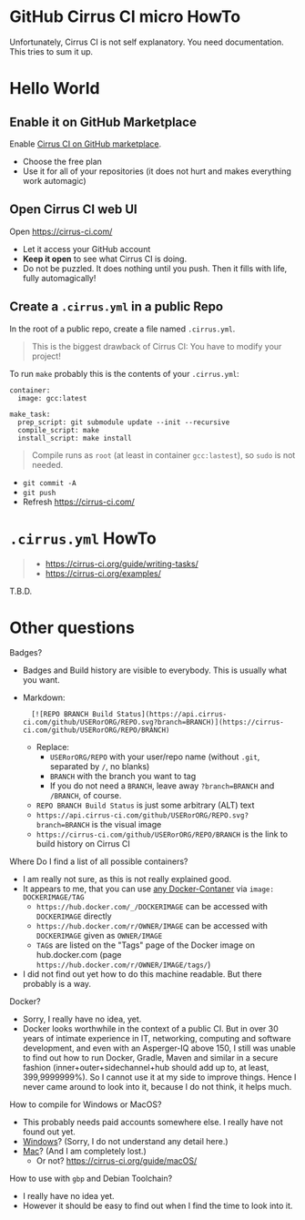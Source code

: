 # GitHub Cirrus CI micro HowTo

Unfortunately, Cirrus CI is not self explanatory.  You need documentation.  This tries to sum it up.

# Hello World

## Enable it on GitHub Marketplace

Enable [Cirrus CI on GitHub marketplace](https://github.com/marketplace/cirrus-ci).
- Choose the free plan
- Use it for all of your repositories (it does not hurt and makes everything work automagic)

## Open Cirrus CI web UI

Open https://cirrus-ci.com/
- Let it access your GitHub account
- **Keep it open** to see what Cirrus CI is doing.
- Do not be puzzled.  It does nothing until you push.  Then it fills with life, fully automagically!

## Create a `.cirrus.yml` in a public Repo

In the root of a public repo, create a file named `.cirrus.yml`.

> This is the biggest drawback of Cirrus CI:  You have to modify your project!

To run `make` probably this is the contents of your `.cirrus.yml`:

```
container:
  image: gcc:latest

make_task:
  prep_script: git submodule update --init --recursive
  compile_script: make
  install_script: make install
```

> Compile runs as `root` (at least in container `gcc:lastest`), so `sudo` is not needed.

- `git commit -A`
- `git push`
- Refresh https://cirrus-ci.com/


# `.cirrus.yml` HowTo

> - https://cirrus-ci.org/guide/writing-tasks/
> - https://cirrus-ci.org/examples/

T.B.D.

# Other questions

Badges?

- Badges and Build history are visible to everybody.  This is usually what you want.
- Markdown:

        [![REPO BRANCH Build Status](https://api.cirrus-ci.com/github/USERorORG/REPO.svg?branch=BRANCH)](https://cirrus-ci.com/github/USERorORG/REPO/BRANCH)
    
  - Replace:
    - `USERorORG/REPO` with your user/repo name (without `.git`, separated by `/`, no blanks)
    - `BRANCH` with the branch you want to tag
    - If you do not need a `BRANCH`, leave away `?branch=BRANCH` and `/BRANCH`, of course.
  - `REPO BRANCH Build Status` is just some arbitrary (ALT) text
  - `https://api.cirrus-ci.com/github/USERorORG/REPO.svg?branch=BRANCH` is the visual image
  - `https://cirrus-ci.com/github/USERorORG/REPO/BRANCH` is the link to build history on Cirrus CI

Where Do I find a list of all possible containers?

- I am really not sure, as this is not really explained good.
- It appears to me, that you can use [any Docker-Contaner](https://hub.docker.com/explore/) via `image: DOCKERIMAGE/TAG`
  - `https://hub.docker.com/_/DOCKERIMAGE` can be accessed with `DOCKERIMAGE` directly
  - `https://hub.docker.com/r/OWNER/IMAGE` can be accessed with `DOCKERIMAGE` given as `OWNER/IMAGE`
  - `TAG`s are listed on the "Tags" page of the Docker image on hub.docker.com (page `https://hub.docker.com/r/OWNER/IMAGE/tags/`)
- I did not find out yet how to do this machine readable.  But there probably is a way.

Docker?

- Sorry, I really have no idea, yet.  
- Docker looks worthwhile in the context of a public CI.  But in over 30 years of intimate experience in IT, networking, computing and software development, and even with an Asperger-IQ above 150, I still was unable to find out how to run Docker, Gradle, Maven and similar in a secure fashion (inner+outer+sidechannel+hub should add up to, at least, 399,9999999%).  So I cannot use it at my side to improve things.  Hence I never came around to look into it, because I do not think, it helps much.

How to compile for Windows or MacOS?

- This probably needs paid accounts somewhere else.  I really have not found out yet.
- [Windows](https://cirrus-ci.org/guide/supported-computing-services/#windows-support)?  (Sorry, I do not understand any detail here.)
- [Mac](https://cirrus-ci.org/guide/supported-computing-services/#anka)?  (And I am completely lost.)
  - Or not? https://cirrus-ci.org/guide/macOS/


How to use with `gbp` and Debian Toolchain?

- I really have no idea yet.
- However it should be easy to find out when I find the time to look into it.
